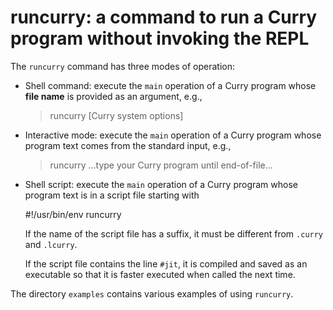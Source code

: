 runcurry: a command to run a Curry program without invoking the REPL
====================================================================

The `runcurry` command has three modes of operation:

* Shell command: execute the `main` operation of a Curry program
  whose **file name** is provided as an argument, e.g.,

    > runcurry [Curry system options] <Curry program name> <run-time arguments>

* Interactive mode: execute the `main` operation of a Curry program
  whose program text comes from the standard input, e.g.,

    > runcurry
    ...type your Curry program until end-of-file...

* Shell script: execute the `main` operation of a Curry program
  whose program text is in a script file starting with

    #!/usr/bin/env runcurry

  If the name of the script file has a suffix, it must be different
  from `.curry` and `.lcurry`.
  
  If the script file contains the line `#jit`, it is compiled
  and saved as an executable so that it is faster executed
  when called the next time.

The directory `examples` contains various examples of using `runcurry`.

